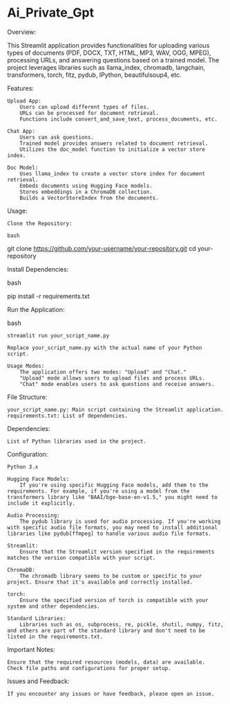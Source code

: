 # Ai_Private_Gpt

Overview:

This Streamlit application provides functionalities for uploading various types of documents (PDF, DOCX, TXT, HTML, MP3, WAV, OGG, MPEG), processing URLs, and answering questions based on a trained model. The project leverages libraries such as llama_index, chromadb, langchain, transformers, torch, fitz, pydub, IPython, beautifulsoup4, etc.

Features:

    Upload App:
        Users can upload different types of files.
        URLs can be processed for document retrieval.
        Functions include convert_and_save_text, process_documents, etc.

    Chat App:
        Users can ask questions.
        Trained model provides answers related to document retrieval.
        Utilizes the doc_model function to initialize a vector store index.

    Doc Model:
        Uses llama_index to create a vector store index for document retrieval.
        Embeds documents using Hugging Face models.
        Stores embeddings in a ChromaDB collection.
        Builds a VectorStoreIndex from the documents.

Usage:

    Clone the Repository:

    bash

git clone https://github.com/your-username/your-repository.git
cd your-repository

Install Dependencies:

bash

pip install -r requirements.txt

Run the Application:

bash

    streamlit run your_script_name.py

    Replace your_script_name.py with the actual name of your Python script.

    Usage Modes:
        The application offers two modes: "Upload" and "Chat."
        "Upload" mode allows users to upload files and process URLs.
        "Chat" mode enables users to ask questions and receive answers.

File Structure:

    your_script_name.py: Main script containing the Streamlit application.
    requirements.txt: List of dependencies.

Dependencies:

    List of Python libraries used in the project.

Configuration:

    Python 3.x
    
    Hugging Face Models:
        If you're using specific Hugging Face models, add them to the requirements. For example, if you're using a model from the transformers library like "BAAI/bge-base-en-v1.5," you might need to include it explicitly.

    Audio Processing:
        The pydub library is used for audio processing. If you're working with specific audio file formats, you may need to install additional libraries like pydub[ffmpeg] to handle various audio file formats.

    Streamlit:
        Ensure that the Streamlit version specified in the requirements matches the version compatible with your script.

    ChromaDB:
        The chromadb library seems to be custom or specific to your project. Ensure that it's available and correctly installed.

    torch:
        Ensure the specified version of torch is compatible with your system and other dependencies.

    Standard Libraries:
        Libraries such as os, subprocess, re, pickle, shutil, numpy, fitz, and others are part of the standard library and don't need to be listed in the requirements.txt.

Important Notes:

    Ensure that the required resources (models, data) are available.
    Check file paths and configurations for proper setup.


Issues and Feedback:

    If you encounter any issues or have feedback, please open an issue.